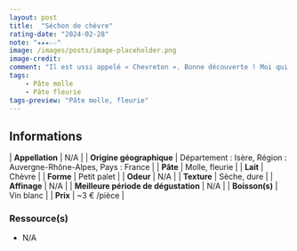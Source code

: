 ```yaml
---
layout: post
title:  "Séchon de chèvre"
rating-date: "2024-02-28"
note: "★★★☆☆"
image: /images/posts/image-placeholder.png
image-credit: 
comment: "Il est ussi appelé « Chevreton ». Bonne découverte ! Moi qui ne suit pas fan des chèvres secs, celui-ci apporte un bon compromis pour ce type de fromage. Son goût est subtil et puissant sans être agressif. Il révèle toute sa saveur râpé dans une salade."
tags:
    - Pâte molle
    - Pâte fleurie
tags-preview: "Pâte molle, fleurie"
---
```


## Informations

| **Appellation** | N/A |
| **Origine géographique** | Département : Isère, Région : Auvergne-Rhône-Alpes, Pays : France |
| **Pâte** | Molle, fleurie |
| **Lait** | Chèvre |
| **Forme** | Petit palet |
| **Odeur** | N/A |
| **Texture** | Sèche, dure |
| **Affinage** | N/A |
| **Meilleure période de dégustation** | N/A |
| **Boisson(s)** | Vin blanc |
| **Prix** | ~3 € /pièce |

### Ressource(s)
* N/A